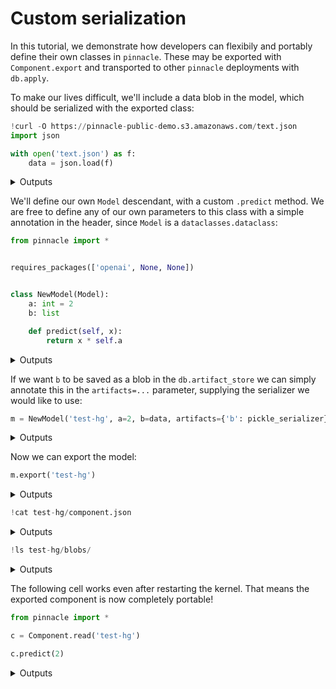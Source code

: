 
# Custom serialization

In this tutorial, we demonstrate how developers can flexibily and portably define
their own classes in `pinnacle`. These may be exported with `Component.export` 
and transported to other `pinnacle` deployments with `db.apply`.

To make our lives difficult, we'll include a data blob in the model, which should be serialized with the 
exported class:

```python
!curl -O https://pinnacle-public-demo.s3.amazonaws.com/text.json
import json

with open('text.json') as f:
    data = json.load(f)
```

<details>
<summary>Outputs</summary>

</details>

We'll define our own `Model` descendant, with a custom `.predict` method. 
We are free to define any of our own parameters to this class with a simple annotation in the header, since `Model` 
is a `dataclasses.dataclass`:

```python
from pinnacle import *


requires_packages(['openai', None, None])


class NewModel(Model):
    a: int = 2
    b: list

    def predict(self, x):
        return x * self.a
```

<details>
<summary>Outputs</summary>

</details>

If we want `b` to be saved as a blob in the `db.artifact_store` we can simply
annotate this in the `artifacts=...` parameter, supplying the serializer we would like to use:

```python
m = NewModel('test-hg', a=2, b=data, artifacts={'b': pickle_serializer})
```

<details>
<summary>Outputs</summary>

</details>

Now we can export the model:

```python
m.export('test-hg')
```

<details>
<summary>Outputs</summary>

</details>

```python
!cat test-hg/component.json
```

<details>
<summary>Outputs</summary>
<pre>
    \{
      "_base": "?test-hg",
      "_builds": \{
        "dill": \{
          "_path": "pinnacle.components.datatype.get_serializer",
          "method": "dill",
          "encodable": "artifact"
        \},
        "d0cd766789b72ffd8cb3d56484b02d8262dcc9b4": \{
          "_path": "pinnacle.components.datatype.Artifact",
          "datatype": "?dill",
          "blob": "&:blob:d0cd766789b72ffd8cb3d56484b02d8262dcc9b4"
        \},
        "pickle": \{
          "_path": "pinnacle.components.datatype.get_serializer",
          "method": "pickle",
          "encodable": "artifact"
        \},
        "e149b30249df8e7e2785fbbb58054cbe898a3cfd": \{
          "_path": "pinnacle.components.datatype.Artifact",
          "datatype": "?pickle",
          "blob": "&:blob:e149b30249df8e7e2785fbbb58054cbe898a3cfd"
        \},
        "test-hg": \{
          "_object": "?d0cd766789b72ffd8cb3d56484b02d8262dcc9b4",
          "b": "?e149b30249df8e7e2785fbbb58054cbe898a3cfd"
        \}
      \},
      "_files": \{\}
    \}
</pre>
</details>

```python
!ls test-hg/blobs/
```

<details>
<summary>Outputs</summary>
<pre>
    748ab67dbe58e1c269f83d72a77ad91cbc313c24
    d0cd766789b72ffd8cb3d56484b02d8262dcc9b4
    e149b30249df8e7e2785fbbb58054cbe898a3cfd

</pre>
</details>

The following cell works even after restarting the kernel.
That means the exported component is now completely portable!

```python
from pinnacle import *

c = Component.read('test-hg')

c.predict(2)
```

<details>
<summary>Outputs</summary>
<pre>
    4
</pre>
</details>
